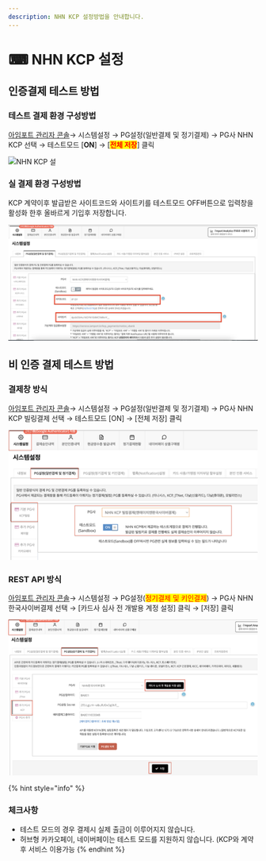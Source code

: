 ```yaml
---
description: NHN KCP 설정방법을 안내합니다.
---
```


# ⌨ NHN KCP 설정

## 인증**결제 테스트 방법**

### **테스트 결제 환경 구성방법**

[아임포트 관리자 콘솔](https://admin.iamport.kr)→ 시스템설정 → PG설정(일반결제 및 정기결제) → PG사 NHN KCP 선택 → 테스트모드 \[**ON**] → \[<mark style="color:red;">**전체 저장**</mark>] 클릭

![NHN KCP 설](https://oopy.lazyrockets.com/api/v2/notion/image?src=https%3A%2F%2Fs3-us-west-2.amazonaws.com%2Fsecure.notion-static.com%2Fafa85fe6-e99f-4b44-9b0c-fd2c0bee0a17%2FUntitled.png\&blockId=b3792ff9-ce01-4991-8008-1b7abbafa47b)

### 실 결제 환경 구성방법

KCP 계약이후 발급받은 사이트코드와 사이트키를 테스트모드 OFF버튼으로 입력창을 활성화 한후 올바르게 기입후 저장합니다.

![](<../../../.gitbook/assets/image (9) (1) (1).png>)

## 비 인증 결제 테스트 방법

### 결제창 방식

[아임포트 관리자 콘솔](https://admin.iamport.kr/)→ 시스템설정 → PG설정(일반결제 및 정기결제) → PG사 NHN KCP 빌링결제 선택 → 테스트모드 \[ON] → \[전체 저장] 클릭

![결제창 방식 설정 예시](<../../../.gitbook/assets/image (11).png>)

### **REST API 방식**

[아임포트 관리자 콘솔](https://admin.iamport.kr/)→ 시스템설정 → PG설정(<mark style="color:red;">정기결제 및 키인결제</mark>) → PG사 NHN한국사이버결제 선택 → \[카드사 심사 전 개발용 계정 설정] 클릭 → \[저장] 클릭

![API 방식 설정 예시](<../../../.gitbook/assets/image (24).png>)

{% hint style="info" %}
### 체크사항

* 테스트 모드의 경우 결제시 실제 출금이 이루어지지 않습니다.
* 허브형 카카오페이, 네이버페이는 테스트 모드를 지원하지 않습니다. (KCP와 계약 후 서비스 이용가능
{% endhint %}
